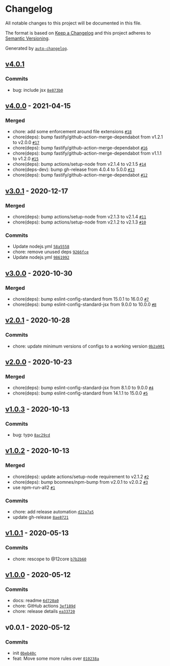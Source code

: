 # Changelog

All notable changes to this project will be documented in this file.

The format is based on [Keep a Changelog](https://keepachangelog.com/en/1.0.0/)
and this project adheres to [Semantic Versioning](https://semver.org/spec/v2.0.0.html).

Generated by [`auto-changelog`](https://github.com/CookPete/auto-changelog).

## [v4.0.1](https://github.com/little-core-labs/eslint-config-12core/compare/v4.0.0...v4.0.1)

### Commits

- bug: include jsx [`8e873b0`](https://github.com/little-core-labs/eslint-config-12core/commit/8e873b077236df6c8e39ff267ac148cf87983ec0)

## [v4.0.0](https://github.com/little-core-labs/eslint-config-12core/compare/v3.0.1...v4.0.0) - 2021-04-15

### Merged

- chore: add some enforcement around file extensions [`#18`](https://github.com/little-core-labs/eslint-config-12core/pull/18)
- chore(deps): bump fastify/github-action-merge-dependabot from v1.2.1 to v2.0.0 [`#17`](https://github.com/little-core-labs/eslint-config-12core/pull/17)
- chore(deps): bump fastify/github-action-merge-dependabot [`#16`](https://github.com/little-core-labs/eslint-config-12core/pull/16)
- chore(deps): bump fastify/github-action-merge-dependabot from v1.1.1 to v1.2.0 [`#15`](https://github.com/little-core-labs/eslint-config-12core/pull/15)
- chore(deps): bump actions/setup-node from v2.1.4 to v2.1.5 [`#14`](https://github.com/little-core-labs/eslint-config-12core/pull/14)
- chore(deps-dev): bump gh-release from 4.0.4 to 5.0.0 [`#13`](https://github.com/little-core-labs/eslint-config-12core/pull/13)
- chore(deps): bump fastify/github-action-merge-dependabot [`#12`](https://github.com/little-core-labs/eslint-config-12core/pull/12)

## [v3.0.1](https://github.com/little-core-labs/eslint-config-12core/compare/v3.0.0...v3.0.1) - 2020-12-17

### Merged

- chore(deps): bump actions/setup-node from v2.1.3 to v2.1.4 [`#11`](https://github.com/little-core-labs/eslint-config-12core/pull/11)
- chore(deps): bump actions/setup-node from v2.1.2 to v2.1.3 [`#10`](https://github.com/little-core-labs/eslint-config-12core/pull/10)

### Commits

- Update nodejs.yml [`58a5558`](https://github.com/little-core-labs/eslint-config-12core/commit/58a5558c70d5e9c35d18877da66a338db4a96171)
- chore: remove unused deps [`9266fce`](https://github.com/little-core-labs/eslint-config-12core/commit/9266fce774a6c6d70dee5f312da101ad6e6560dc)
- Update nodejs.yml [`9861992`](https://github.com/little-core-labs/eslint-config-12core/commit/986199280471c831a80be003900687e0615a3122)

## [v3.0.0](https://github.com/little-core-labs/eslint-config-12core/compare/v2.0.1...v3.0.0) - 2020-10-30

### Merged

- chore(deps): bump eslint-config-standard from 15.0.1 to 16.0.0 [`#7`](https://github.com/little-core-labs/eslint-config-12core/pull/7)
- chore(deps): bump eslint-config-standard-jsx from 9.0.0 to 10.0.0 [`#8`](https://github.com/little-core-labs/eslint-config-12core/pull/8)

## [v2.0.1](https://github.com/little-core-labs/eslint-config-12core/compare/v2.0.0...v2.0.1) - 2020-10-28

### Commits

- chore: update minimum versions of configs to a working version [`0b2a901`](https://github.com/little-core-labs/eslint-config-12core/commit/0b2a901b42b9019e894550d5d00055c6c03f1aba)

## [v2.0.0](https://github.com/little-core-labs/eslint-config-12core/compare/v1.0.3...v2.0.0) - 2020-10-23

### Merged

- chore(deps): bump eslint-config-standard-jsx from 8.1.0 to 9.0.0 [`#4`](https://github.com/little-core-labs/eslint-config-12core/pull/4)
- chore(deps): bump eslint-config-standard from 14.1.1 to 15.0.0 [`#5`](https://github.com/little-core-labs/eslint-config-12core/pull/5)

## [v1.0.3](https://github.com/little-core-labs/eslint-config-12core/compare/v1.0.2...v1.0.3) - 2020-10-13

### Commits

- bug: typo [`8ac29cd`](https://github.com/little-core-labs/eslint-config-12core/commit/8ac29cd020d07ee2da8b187d5536b48323fab841)

## [v1.0.2](https://github.com/little-core-labs/eslint-config-12core/compare/v1.0.1...v1.0.2) - 2020-10-13

### Merged

- chore(deps): update actions/setup-node requirement to v2.1.2 [`#2`](https://github.com/little-core-labs/eslint-config-12core/pull/2)
- chore(deps): bump bcomnes/npm-bump from v2.0.1 to v2.0.2 [`#3`](https://github.com/little-core-labs/eslint-config-12core/pull/3)
- use npm-run-all2 [`#1`](https://github.com/little-core-labs/eslint-config-12core/pull/1)

### Commits

- chore: add release automation [`d22a7a5`](https://github.com/little-core-labs/eslint-config-12core/commit/d22a7a5a7e046193c34d22db9e49912ba6aae3cd)
- update gh-release [`8ae8721`](https://github.com/little-core-labs/eslint-config-12core/commit/8ae872113d4f2136b6307724128b9cd7c79e5dd5)

## [v1.0.1](https://github.com/little-core-labs/eslint-config-12core/compare/v1.0.0...v1.0.1) - 2020-05-13

### Commits

- chore: rescope to @12core [`b7b2b60`](https://github.com/little-core-labs/eslint-config-12core/commit/b7b2b600351867f1787f813a3f504869fdc3d752)

## [v1.0.0](https://github.com/little-core-labs/eslint-config-12core/compare/v0.0.1...v1.0.0) - 2020-05-12

### Commits

- docs: readme [`6d720a0`](https://github.com/little-core-labs/eslint-config-12core/commit/6d720a063252c5341cae2a728764d27f794cf6c4)
- chore: GitHub actions [`3ef189d`](https://github.com/little-core-labs/eslint-config-12core/commit/3ef189d874e27b03e7cb7b2faf36ac3db7d190bf)
- chore: release details [`ea33720`](https://github.com/little-core-labs/eslint-config-12core/commit/ea33720cd1a8e99339fa3d7a48db7b53b8816e03)

## v0.0.1 - 2020-05-12

### Commits

- init [`0beb40c`](https://github.com/little-core-labs/eslint-config-12core/commit/0beb40ceafa488de57ac050d93a3df63a91b7d81)
- feat: Move some more rules over [`010238a`](https://github.com/little-core-labs/eslint-config-12core/commit/010238a71dacb416d2cc6d2c950f8b8d8a826315)
